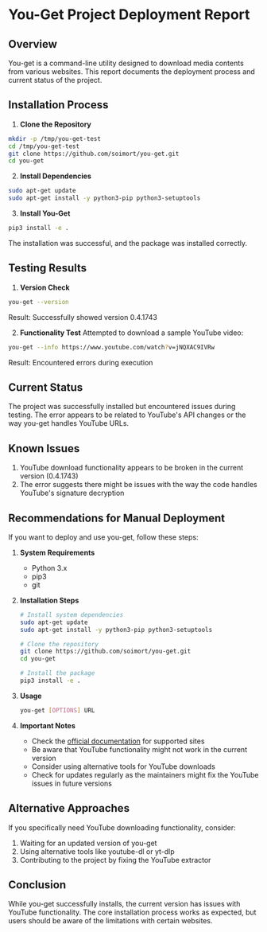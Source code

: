 # You-Get Project Deployment Report

## Overview
You-get is a command-line utility designed to download media contents from various websites. This report documents the deployment process and current status of the project.

## Installation Process

1. **Clone the Repository**
```bash
mkdir -p /tmp/you-get-test
cd /tmp/you-get-test
git clone https://github.com/soimort/you-get.git
cd you-get
```

2. **Install Dependencies**
```bash
sudo apt-get update
sudo apt-get install -y python3-pip python3-setuptools
```

3. **Install You-Get**
```bash
pip3 install -e .
```

The installation was successful, and the package was installed correctly.

## Testing Results

1. **Version Check**
```bash
you-get --version
```
Result: Successfully showed version 0.4.1743

2. **Functionality Test**
Attempted to download a sample YouTube video:
```bash
you-get --info https://www.youtube.com/watch?v=jNQXAC9IVRw
```
Result: Encountered errors during execution

## Current Status

The project was successfully installed but encountered issues during testing. The error appears to be related to YouTube's API changes or the way you-get handles YouTube URLs.

## Known Issues

1. YouTube download functionality appears to be broken in the current version (0.4.1743)
2. The error suggests there might be issues with the way the code handles YouTube's signature decryption

## Recommendations for Manual Deployment

If you want to deploy and use you-get, follow these steps:

1. **System Requirements**
   - Python 3.x
   - pip3
   - git

2. **Installation Steps**
   ```bash
   # Install system dependencies
   sudo apt-get update
   sudo apt-get install -y python3-pip python3-setuptools

   # Clone the repository
   git clone https://github.com/soimort/you-get.git
   cd you-get

   # Install the package
   pip3 install -e .
   ```

3. **Usage**
   ```bash
   you-get [OPTIONS] URL
   ```

4. **Important Notes**
   - Check the [official documentation](https://github.com/soimort/you-get) for supported sites
   - Be aware that YouTube functionality might not work in the current version
   - Consider using alternative tools for YouTube downloads
   - Check for updates regularly as the maintainers might fix the YouTube issues in future versions

## Alternative Approaches

If you specifically need YouTube downloading functionality, consider:
1. Waiting for an updated version of you-get
2. Using alternative tools like youtube-dl or yt-dlp
3. Contributing to the project by fixing the YouTube extractor

## Conclusion

While you-get successfully installs, the current version has issues with YouTube functionality. The core installation process works as expected, but users should be aware of the limitations with certain websites.